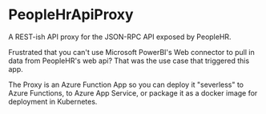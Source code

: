 # PeopleHrApiProxy
A REST-ish API proxy for the JSON-RPC API exposed by PeopleHR.

Frustrated that you can't use Microsoft PowerBI's Web connector to pull in data from PeopleHR's web api? That was the use case that triggered this app.

The Proxy is an Azure Function App so you can deploy it "severless" to Azure Functions, to Azure App Service, or package it as a docker image for deployment in Kubernetes.
